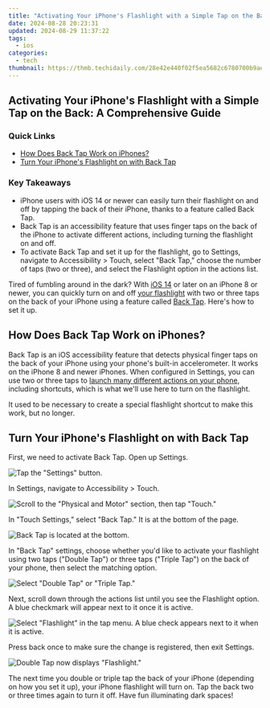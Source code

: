 ```yaml
---
title: "Activating Your iPhone's Flashlight with a Simple Tap on the Back: A Comprehensive Guide"
date: 2024-08-28 20:23:31
updated: 2024-08-29 11:37:22
tags:
  - ios
categories:
  - tech
thumbnail: https://thmb.techidaily.com/28e42e440f02f5ea5682c6780700b9aec886bd9aca849f4db3b0e7bc708ddb0e.jpg
---
```


## Activating Your iPhone's Flashlight with a Simple Tap on the Back: A Comprehensive Guide

### Quick Links

* [How Does Back Tap Work on iPhones?](https://facebook-clips.techidaily.com/new-mastery-over-buffering-in-vimeo-streams-revised-tips-for-2024/)
* [Turn Your iPhone's Flashlight on with Back Tap](https://android-pokemon-go.techidaily.com/in-2024-how-pgsharp-save-you-from-ban-while-spoofing-pokemon-go-on-oppo-find-x7-ultra-drfone-by-drfone-virtual-android/)

### Key Takeaways

* iPhone users with iOS 14 or newer can easily turn their flashlight on and off by tapping the back of their iPhone, thanks to a feature called Back Tap.
* Back Tap is an accessibility feature that uses finger taps on the back of the iPhone to activate different actions, including turning the flashlight on and off.
* To activate Back Tap and set it up for the flashlight, go to Settings, navigate to Accessibility > Touch, select "Back Tap," choose the number of taps (two or three), and select the Flashlight option in the actions list.

 Tired of fumbling around in the dark? With [iOS 14](https://facebook-video-content.techidaily.com/new-2024-approved-what-is-blue-video-icon-on-facebook-messenger/) or later on an iPhone 8 or newer, you can quickly turn on and off [your flashlight](https://fox-hovers.techidaily.com/new-a-comprehensible-approach-to-masterful-gopro-studio-edits/) with two or three taps on the back of your iPhone using a feature called [Back Tap](https://ai-live-streaming.techidaily.com/updated-in-2024-10-free-football-streaming-sites-to-bookmark/). Here's how to set it up.

##  How Does Back Tap Work on iPhones?

 Back Tap is an iOS accessibility feature that detects physical finger taps on the back of your iPhone using your phone's built-in accelerometer. It works on the iPhone 8 and newer iPhones. When configured in Settings, you can use two or three taps to [launch many different actions on your phone](https://ai-live-streaming.techidaily.com/updated-in-2024-10-free-football-streaming-sites-to-bookmark/), including shortcuts, which is what we'll use here to turn on the flashlight.

 It used to be necessary to create a special flashlight shortcut to make this work, but no longer.

## 

##  Turn Your iPhone's Flashlight on with Back Tap

 First, we need to activate Back Tap. Open up Settings.

![Tap the "Settings" button.](https://static1.howtogeekimages.com/wordpress/wp-content/uploads/2023/09/tap-to-open-settings.png) 

 In Settings, navigate to Accessibility > Touch.

![Scroll to the "Physical and Motor" section, then tap "Touch."](https://static1.howtogeekimages.com/wordpress/wp-content/uploads/2023/09/tap-touch-in-physical-and-motor.png) 

 In "Touch Settings," select "Back Tap." It is at the bottom of the page.

![Back Tap is located at the bottom.](https://static1.howtogeekimages.com/wordpress/wp-content/uploads/2023/09/tap-back-tap.png) 

 In "Back Tap" settings, choose whether you'd like to activate your flashlight using two taps ("Double Tap") or three taps ("Triple Tap") on the back of your phone, then select the matching option.

![Select "Double Tap" or "Triple Tap."](https://static1.howtogeekimages.com/wordpress/wp-content/uploads/2023/09/tap-double-or-triple-tap.png) 

 Next, scroll down through the actions list until you see the Flashlight option. A blue checkmark will appear next to it once it is active.

![Select "Flashlight" in the tap menu. A blue check appears next to it when it is active.](https://static1.howtogeekimages.com/wordpress/wp-content/uploads/2023/09/double-tap-flashlight-enabled.png) 

 Press back once to make sure the change is registered, then exit Settings.

![Double Tap now displays "Flashlight."](https://static1.howtogeekimages.com/wordpress/wp-content/uploads/2023/09/double-tap-flashlight-is-actually-on.png) 

 The next time you double or triple tap the back of your iPhone (depending on how you set it up), your iPhone flashlight will turn on. Tap the back two or three times again to turn it off. Have fun illuminating dark spaces!

<ins class="adsbygoogle"
     style="display:block"
     data-ad-format="autorelaxed"
     data-ad-client="ca-pub-7571918770474297"
     data-ad-slot="1223367746"></ins>



<ins class="adsbygoogle"
     style="display:block"
     data-ad-client="ca-pub-7571918770474297"
     data-ad-slot="8358498916"
     data-ad-format="auto"
     data-full-width-responsive="true"></ins>
